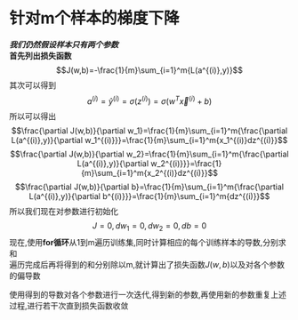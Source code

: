 # 针对m个样本的梯度下降
***我们仍然假设样本只有两个参数***\
**首先列出损失函数**
$$J(w,b)=-\frac{1}{m}\sum_{i=1}^m{L(a^{(i)},y)}$$
其次可以得到
$$a^{(i)}=\hat{y}^{(i)}=\sigma(z^{(i)})=\sigma(w^T\vec{x}^{(i)}+b)$$
所以可以得出
$$\frac{\partial J(w,b)}{\partial w_1}=\frac{1}{m}\sum_{i=1}^m{\frac{\partial L(a^{(i)},y)}{\partial w_1^{(i)}}}=\frac{1}{m}\sum_{i=1}^m{x_1^{(i)}dz^{(i)}}$$
$$\frac{\partial J(w,b)}{\partial w_2}=\frac{1}{m}\sum_{i=1}^m{\frac{\partial L(a^{(i)},y)}{\partial w_2^{(i)}}}=\frac{1}{m}\sum_{i=1}^m{x_2^{(i)}dz^{(i)}}$$
$$\frac{\partial J(w,b)}{\partial b}=\frac{1}{m}\sum_{i=1}^m{\frac{\partial L(a^{(i)},y)}{\partial b^{(i)}}}=\frac{1}{m}\sum_{i=1}^m{dz^{(i)}}$$
所以我们现在对参数进行初始化
$$J=0,dw_1=0,dw_2=0,db=0$$
现在,使用**for循环**从1到m遍历训练集,同时计算相应的每个训练样本的导数,分别求和\
遍历完成后再将得到的和分别除以m,就计算出了损失函数$J(w,b)$以及对各个参数的偏导数

使用得到的导数对各个参数进行一次迭代,得到新的参数,再使用新的参数重复上述过程,进行若干次直到损失函数收敛